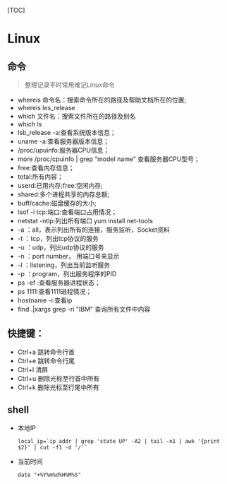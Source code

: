 [TOC]
# Linux

## 命令
> 整理记录平时常用难记Linux命令

* whereis 命令名：搜索命令所在的路径及帮助文档所在的位置;
* whereis les_release
* which 文件名：搜索文件所在的路径及别名
* which ls
* lsb_release -a:查看系统版本信息；
* uname -a:查看服务器版本信息；
* /proc/upuinfo:服务器CPU信息；
* more /proc/cpuinfo | grep “model name” 查看服务器CPU型号；
* free:查看内存信息；
* total:所有内容；
* userd:已用内存;free:空闲内存;
* shared:多个进程共享的内存总额;
* buff/cache:磁盘缓存的大小;
* lsof -i tcp:端口:查看端口占用情况；
* netstat -ntlp:列出所有端口 yum install net-tools
 * -a ：all，表示列出所有的连接，服务监听，Socket资料
 * -t ：tcp，列出tcp协议的服务
 * -u ：udp，列出udp协议的服务
 * -n ：port number， 用端口号来显示
 * -l ：listening，列出当前监听服务
 * -p ：program，列出服务程序的PID
* ps -ef :查看服务器进程状态；
* ps 1111:查看1111进程情况；
* hostname -i:查看ip
* find .|xargs grep -ri "IBM" 查询所有文件中内容

## 快捷键：

* Ctrl+a 跳转命令行首
* Ctrl+e 跳转命令行尾
* Ctrl+l 清屏
* Ctrl+u 删除光标至行首中所有
* Ctrl+k 删除光标至行尾中所有

## shell
* 本地IP
	````
	local_ip=`ip addr | grep 'state UP' -A2 | tail -n1 | awk '{print $2}' | cut -f1 -d '/'`
	````
* 当前时间

  ````
  date "+%Y%m%d%H%M%S"
  ````

  